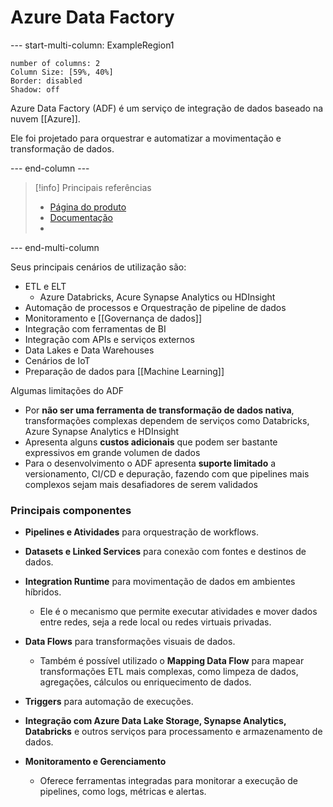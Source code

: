 # Azure Data Factory

--- start-multi-column: ExampleRegion1  
```column-settings  
number of columns: 2
Column Size: [59%, 40%]
Border: disabled
Shadow: off
```

Azure Data Factory (ADF) é um serviço de integração de dados baseado na nuvem [[Azure]].

Ele foi projetado para orquestrar e automatizar a movimentação e transformação de dados.

--- end-column ---

> [!info] Principais referências
> - [Página do produto](https://azure.microsoft.com/pt-br/products/data-factory)
>- [Documentação](https://learn.microsoft.com/pt-br/azure/data-factory/introduction)
>- 

--- end-multi-column

Seus principais cenários de utilização são:

- ETL e ELT
	- Azure Databricks, Acure Synapse Analytics ou HDInsight
- Automação de processos e Orquestração de pipeline de dados
- Monitoramento e [[Governança de dados]]
- Integração com ferramentas de BI
- Integração com APIs e serviços externos
- Data Lakes e Data Warehouses
- Cenários de IoT
- Preparação de dados para [[Machine Learning]]

Algumas limitações do ADF

- Por **não ser uma ferramenta de transformação de dados nativa**, transformações complexas dependem de serviços como Databricks, Azure Synapse Analytics e HDInsight
- Apresenta alguns **custos adicionais** que podem ser bastante expressivos em grande volumen de dados
- Para o desenvolvimento o ADF apresenta **suporte limitado** a versionamento, CI/CD e depuração, fazendo com que pipelines mais complexos sejam mais desafiadores de serem validados

### Principais componentes

- **Pipelines e Atividades** para orquestração de workflows.
    
- **Datasets e Linked Services** para conexão com fontes e destinos de dados.
    
- **Integration Runtime** para movimentação de dados em ambientes híbridos.
	- Ele é o mecanismo que permite executar atividades e mover dados entre redes, seja a rede local ou redes virtuais privadas.
    
- **Data Flows** para transformações visuais de dados.
	- Também é possível utilizado o **Mapping Data Flow** para mapear transformações ETL mais complexas, como limpeza de dados, agregações, cálculos ou enriquecimento de dados.
    
- **Triggers** para automação de execuções.
    
- **Integração com Azure Data Lake Storage, Synapse Analytics, Databricks** e outros serviços para processamento e armazenamento de dados.

- **Monitoramento e Gerenciamento**
	- Oferece ferramentas integradas para monitorar a execução de pipelines, como logs, métricas e alertas.